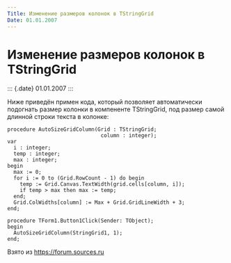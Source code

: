 ```yaml
---
Title: Изменение размеров колонок в TStringGrid
Date: 01.01.2007
---
```



Изменение размеров колонок в TStringGrid
========================================

::: {.date}
01.01.2007
:::

Ниже приведён примен кода, который позволяет автоматически подогнать
размер колонки в компененте TStringGrid, под размер самой длинной строки
текста в колонке:

    procedure AutoSizeGridColumn(Grid : TStringGrid;
                                  column : integer);
    var
      i : integer;
      temp : integer;
      max : integer;
    begin
      max := 0;
      for i := 0 to (Grid.RowCount - 1) do begin
        temp := Grid.Canvas.TextWidth(grid.cells[column, i]);
        if temp > max then max := temp;
      end;
      Grid.ColWidths[column] := Max + Grid.GridLineWidth + 3;
    end;
     
    procedure TForm1.Button1Click(Sender: TObject);
    begin
      AutoSizeGridColumn(StringGrid1, 1);
    end;

Взято из <https://forum.sources.ru>

